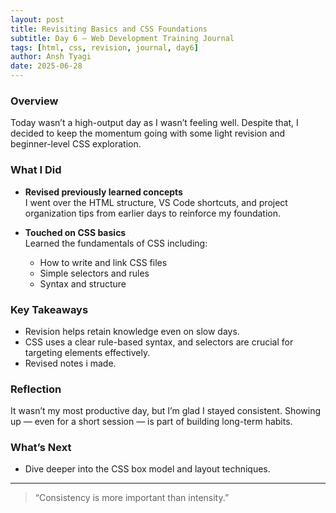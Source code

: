 ```yaml
---
layout: post
title: Revisiting Basics and CSS Foundations
subtitle: Day 6 – Web Development Training Journal
tags: [html, css, revision, journal, day6]
author: Ansh Tyagi
date: 2025-06-28
---
```


### Overview

Today wasn’t a high-output day as I wasn’t feeling well. Despite that, I decided to keep the momentum going with some light revision and beginner-level CSS exploration.

### What I Did

- **Revised previously learned concepts**  
  I went over the HTML structure, VS Code shortcuts, and project organization tips from earlier days to reinforce my foundation.

- **Touched on CSS basics**  
  Learned the fundamentals of CSS including:
  - How to write and link CSS files
  - Simple selectors and rules
  - Syntax and structure

### Key Takeaways

- Revision helps retain knowledge even on slow days.
- CSS uses a clear rule-based syntax, and selectors are crucial for targeting elements effectively.
- Revised notes i made.

### Reflection

It wasn’t my most productive day, but I’m glad I stayed consistent. Showing up — even for a short session — is part of building long-term habits.

### What’s Next

- Dive deeper into the CSS box model and layout techniques.

---

> “Consistency is more important than intensity.”
